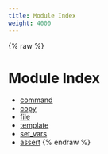 ```yaml
---
title: Module Index
weight: 4000
---
```


{% raw %}
# Module Index

- [command](./command.html)
- [copy](./copy.html)
- [file](./file.html)
- [template](./template.html)
- [set_vars](./set_vars.html)
- [assert](./assert.html)
{% endraw %}